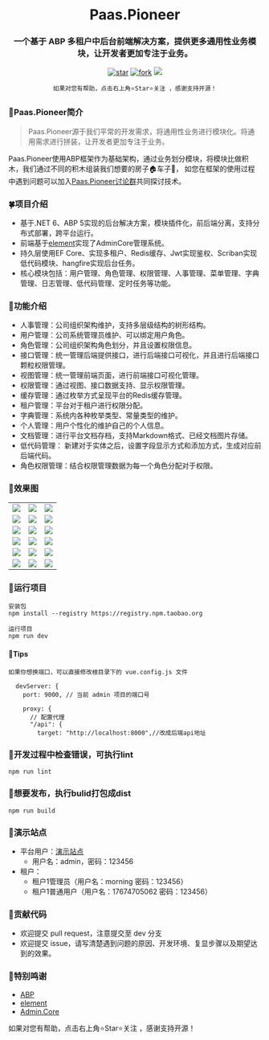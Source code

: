 ﻿<h1 align="center">Paas.Pioneer</h1>
<h3 align="center">一个基于 ABP 多租户中后台前端解决方案，提供更多通用性业务模块，让开发者更加专注于业务。</h3>
<div align="center">

[![star](https://gitee.com/chenxi-team/paas-pioneer/badge/star.svg?theme=dark)](https://gitee.com/chenxi-team/paas-pioneer/stargazers)
[![fork](https://gitee.com/chenxi-team/paas-pioneer/badge/fork.svg?theme=dark)](https://gitee.com/chenxi-team/paas-pioneer/members)
[![](https://img.shields.io/badge/QQ群-812722325-red)](https://jq.qq.com/?_wv=1027&k=5eRxySKd)

    如果对您有帮助，点击右上角⭐Star⭐关注 ，感谢支持开源！
</div>

### 🌱Paas.Pioneer简介
> Paas.Pioneer源于我们平常的开发需求，将通用性业务进行模块化。将通用需求进行拼装，让开发者更加专注于业务。
    
Paas.Pioneer使用ABP框架作为基础架构，通过业务划分模块，将模块比做积木，我们通过不同的积木组装我们想要的房子🏠车子🚗，
如您在框架的使用过程中遇到问题可以加入[Paas.Pioneer讨论群](https://jq.qq.com/?_wv=1027&k=5eRxySKd)共同探讨技术。

### 🍀项目介绍
- 基于.NET 6、ABP 5实现的后台解决方案，模块插件化，前后端分离，支持分布式部署，跨平台运行。
- 前端基于[element](https://element.eleme.cn/#/zh-CN)实现了AdminCore管理系统。
- 持久层使用EF Core、实现多租户、Redis缓存、Jwt实现鉴权、Scriban实现低代码模块、hangfire实现后台任务。
- 核心模块包括：用户管理、角色管理、权限管理、人事管理、菜单管理、字典管理、日志管理、低代码管理、定时任务等功能。

### 🌴功能介绍
- 人事管理：公司组织架构维护，支持多层级结构的树形结构。
- 用户管理：公司系统管理员维护、可以绑定用户角色。
- 角色管理：公司组织架构角色划分，并且设置权限信息。
- 接口管理：统一管理后端提供接口，进行后端接口可视化，并且进行后端接口颗粒权限管理。
- 视图管理：统一管理前端页面，进行前端接口可视化管理。
- 权限管理：通过视图、接口数据支持、显示权限管理。
- 缓存管理：通过枚举方式呈现平台的Redis缓存管理。
- 租户管理：平台对于租户进行权限分配。
- 字典管理：系统内各种枚举类型、常量类型的维护。
- 个人管理：用户个性化的维护自己的个人信息。
- 文档管理：进行平台文档存档，支持Markdown格式、已经文档图片存储。
- 低代码管理： 新建对于实体之后，设置字段显示方式和添加方式，生成对应前后端代码。
- 角色权限管理：结合权限管理数据为每一个角色分配对于权限。

### 🌵效果图

<table>
    <tr>
        <td><img src="https://chenxi-team.gitee.io/paas-pioneer/imgs/1.png"/></td>
        <td><img src="https://chenxi-team.gitee.io/paas-pioneer/imgs/2.png"/></td>
        <td><img src="https://chenxi-team.gitee.io/paas-pioneer/imgs/3.png"/></td>
    </tr>
    <tr>
        <td><img src="https://chenxi-team.gitee.io/paas-pioneer/imgs/4.png"/></td>
        <td><img src="https://chenxi-team.gitee.io/paas-pioneer/imgs/5.png"/></td>
        <td><img src="https://chenxi-team.gitee.io/paas-pioneer/imgs/6.png"/></td>
    </tr>
    <tr>
        <td><img src="https://chenxi-team.gitee.io/paas-pioneer/imgs/7.png"/></td>
        <td><img src="https://chenxi-team.gitee.io/paas-pioneer/imgs/8.png"/></td>
        <td><img src="https://chenxi-team.gitee.io/paas-pioneer/imgs/9.png"/></td>
    </tr>
    <tr>
        <td><img src="https://chenxi-team.gitee.io/paas-pioneer/imgs/10.png"/></td>
        <td><img src="https://chenxi-team.gitee.io/paas-pioneer/imgs/11.png"/></td>
        <td><img src="https://chenxi-team.gitee.io/paas-pioneer/imgs/12.png"/></td>
    </tr>
    <tr>
        <td><img src="https://chenxi-team.gitee.io/paas-pioneer/imgs/13.png"/></td>
        <td><img src="https://chenxi-team.gitee.io/paas-pioneer/imgs/14.png"/></td>
        <td><img src="https://chenxi-team.gitee.io/paas-pioneer/imgs/15.png"/></td>
    </tr>
    <tr>
        <td><img src="https://chenxi-team.gitee.io/paas-pioneer/imgs/16.png"/></td>
        <td><img src="https://chenxi-team.gitee.io/paas-pioneer/imgs/17.png"/></td>
        <td><img src="https://chenxi-team.gitee.io/paas-pioneer/imgs/18.png"/></td>
    </tr>
</table>

### 🌲运行项目
```
安装包
npm install --registry https://registry.npm.taobao.org

运行项目
npm run dev
```

#### 🌳Tips
```
如果你想换端口，可以直接修改根目录下的 vue.config.js 文件

  devServer: {
    port: 9000, // 当前 admin 项目的端口号

    proxy: {
      // 配置代理
      "/api": {
        target: "http://localhost:8000",//改成后端api地址

```

### 💐开发过程中检查错误，可执行lint
```
npm run lint
```

### 🌺想要发布，执行bulid打包成dist
```
npm run build
```

### 🌾演示站点
- 平台用户：[演示站点](http://119.91.225.37/)
    - 用户名：admin，密码：123456
- 租户： 
    - 租户1管理员（用户名：morning 密码：123456）
    - 租户1普通用户（用户名：17674705062 密码：123456）

### 💐贡献代码

- 欢迎提交 pull request，注意提交至 dev 分支
- 欢迎提交 issue，请写清楚遇到问题的原因、开发环境、复显步骤以及期望达到的效果。

### 🥂特别鸣谢
- [ABP](https://www.abp.io/)
- [element](https://element.eleme.cn/#/zh-CN)
- [Admin.Core](https://gitee.com/zhontai/Admin.Core)

如果对您有帮助，点击右上角⭐Star⭐关注 ，感谢支持开源！